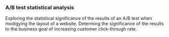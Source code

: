 ### A/B test statistical analysis 

Exploring the statistical significance of the results of an A/B test when modigying the layout of a website. 
Determing the significance of the results to the business goal of increasing customer click-through rate. 

